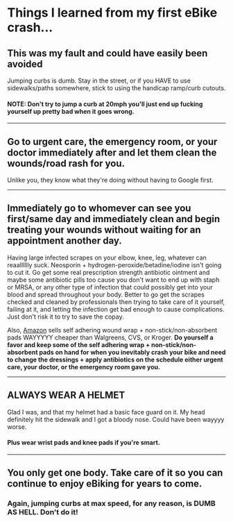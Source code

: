 # Things I learned from my first eBike crash...

## This was my fault and could have easily been avoided
Jumping curbs is dumb. Stay in the street, or if you HAVE to use sidewalks/paths somewhere, stick to using the handicap ramp/curb cutouts. 
#### NOTE: Don't try to jump a curb at 20mph you'll just end up fucking yourself up pretty bad when it goes wrong.

___

## Go to urgent care, the emergency room, or your doctor immediately after and let them clean the wounds/road rash for you.
Unlike you, they know what they're doing without having to Google first.
___

## Immediately go to whomever can see you first/same day and immediately clean and begin treating your wounds without waiting for an appointment another day.
Having large infected scrapes on your elbow, knee, leg, whatever can reaalllllly suck. Neosporin + hydrogen-peroxide/betadine/iodine isn't going to cut it.
Go get some real prescription strength antibiotic ointment and maybe some antibiotic pills too cause you don't want to end up with staph or MRSA, or any other type of infection that could possibly get into your blood and spread throughout your body.
Better to go get the scrapes checked and cleaned by professionals then trying to take care of it yourself, failing at it, and letting the infection get bad enough to cause complications.
Just don't risk it to try to save the copay.

Also, [Amazon](https://amazon.com) sells self adhering wound wrap + non-stick/non-absorbent pads WAYYYYY cheaper than Walgreens, CVS, or Kroger. 
**Do yourself a favor and keep some of the self adhering wrap + non-stick/non-absorbent pads on hand for when you inevitably crash your bike and need to change the dressings + apply antibiotics on the schedule either urgent care, your doctor, or the emergency room gave you.**

___

## ALWAYS WEAR A HELMET
Glad I was, and that my helmet had a basic face guard on it. My head definitely hit the sidewalk and I got a bloody nose. Could have been wayyyy worse. 
#### Plus wear wrist pads and knee pads if you're smart.

___

## You only get one body. Take care of it so you can continue to enjoy eBiking for years to come.

### Again, jumping curbs at max speed, for any reason, is DUMB AS HELL. Don't do it!
